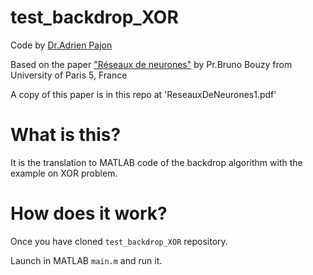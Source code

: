 # test_backdrop_XOR
Code by [Dr.Adrien Pajon](adrien.pajon@gmail.com)

Based on the paper ["Réseaux de neurones"](http://www.math-info.univ-paris5.fr/~bouzy/Doc/AA1/ReseauxDeNeurones1.pdf) by Pr.Bruno Bouzy from University of Paris 5, France 

A copy of this paper is in this repo at 'ReseauxDeNeurones1.pdf'

What is this?
==

It is the translation to MATLAB code of the backdrop algorithm with the example on XOR problem.

How does it work?
==
Once you have cloned `test_backdrop_XOR` repository.

Launch in MATLAB `main.m` and run it.

